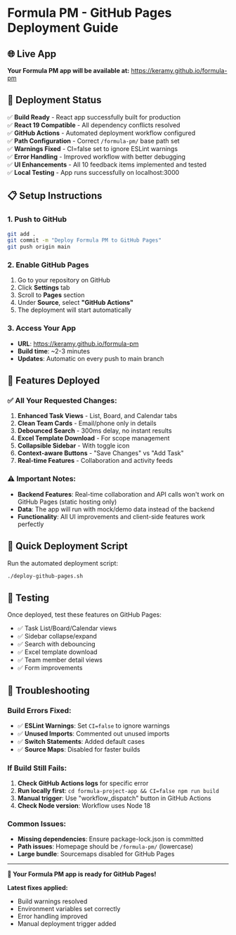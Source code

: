 # Formula PM - GitHub Pages Deployment Guide

## 🌐 Live App
**Your Formula PM app will be available at:** https://keramy.github.io/formula-pm

## 🚀 Deployment Status
✅ **Build Ready** - React app successfully built for production  
✅ **React 19 Compatible** - All dependency conflicts resolved  
✅ **GitHub Actions** - Automated deployment workflow configured  
✅ **Path Configuration** - Correct `/formula-pm/` base path set  
✅ **Warnings Fixed** - CI=false set to ignore ESLint warnings  
✅ **Error Handling** - Improved workflow with better debugging  
✅ **UI Enhancements** - All 10 feedback items implemented and tested  
✅ **Local Testing** - App runs successfully on localhost:3000  

## 📋 Setup Instructions

### 1. Push to GitHub
```bash
git add .
git commit -m "Deploy Formula PM to GitHub Pages"
git push origin main
```

### 2. Enable GitHub Pages
1. Go to your repository on GitHub
2. Click **Settings** tab
3. Scroll to **Pages** section
4. Under **Source**, select **"GitHub Actions"**
5. The deployment will start automatically

### 3. Access Your App
- **URL**: https://keramy.github.io/formula-pm
- **Build time**: ~2-3 minutes
- **Updates**: Automatic on every push to main branch

## 🎯 Features Deployed

### ✅ All Your Requested Changes:
1. **Enhanced Task Views** - List, Board, and Calendar tabs
2. **Clean Team Cards** - Email/phone only in details
3. **Debounced Search** - 300ms delay, no instant results
4. **Excel Template Download** - For scope management
5. **Collapsible Sidebar** - With toggle icon
6. **Context-aware Buttons** - "Save Changes" vs "Add Task"
7. **Real-time Features** - Collaboration and activity feeds

### ⚠️ Important Notes:
- **Backend Features**: Real-time collaboration and API calls won't work on GitHub Pages (static hosting only)
- **Data**: The app will run with mock/demo data instead of the backend
- **Functionality**: All UI improvements and client-side features work perfectly

## 🔧 Quick Deployment Script
Run the automated deployment script:
```bash
./deploy-github-pages.sh
```

## 📱 Testing
Once deployed, test these features on GitHub Pages:
- ✅ Task List/Board/Calendar views
- ✅ Sidebar collapse/expand
- ✅ Search with debouncing
- ✅ Excel template download
- ✅ Team member detail views
- ✅ Form improvements

## 🔧 Troubleshooting

### Build Errors Fixed:
- ✅ **ESLint Warnings**: Set `CI=false` to ignore warnings
- ✅ **Unused Imports**: Commented out unused imports
- ✅ **Switch Statements**: Added default cases
- ✅ **Source Maps**: Disabled for faster builds

### If Build Still Fails:
1. **Check GitHub Actions logs** for specific error
2. **Run locally first**: `cd formula-project-app && CI=false npm run build`
3. **Manual trigger**: Use "workflow_dispatch" button in GitHub Actions
4. **Check Node version**: Workflow uses Node 18

### Common Issues:
- **Missing dependencies**: Ensure package-lock.json is committed
- **Path issues**: Homepage should be `/formula-pm/` (lowercase)
- **Large bundle**: Sourcemaps disabled for GitHub Pages

---

**🎉 Your Formula PM app is ready for GitHub Pages!**

**Latest fixes applied:**
- Build warnings resolved
- Environment variables set correctly  
- Error handling improved
- Manual deployment trigger added